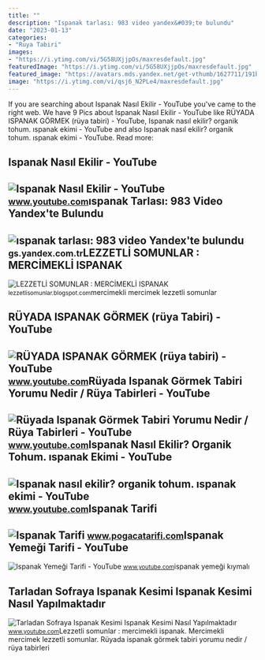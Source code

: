 ```yaml
---
title: ""
description: "Ispanak tarlası: 983 video yandex&#039;te bulundu"
date: "2023-01-13"
categories:
- "Ruya Tabiri"
images:
- "https://i.ytimg.com/vi/5G58UXjjpOs/maxresdefault.jpg"
featuredImage: "https://i.ytimg.com/vi/5G58UXjjpOs/maxresdefault.jpg"
featured_image: "https://avatars.mds.yandex.net/get-vthumb/1627711/191b95506e31ad71e5c2658255b90de3/564x318_1"
image: "https://i.ytimg.com/vi/qsj6_N2PLe4/maxresdefault.jpg"
---
```


If you are searching about Ispanak Nasıl Ekilir - YouTube you've came to the right web. We have 9 Pics about Ispanak Nasıl Ekilir - YouTube like RÜYADA ISPANAK GÖRMEK (rüya tabiri) - YouTube, Ispanak nasıl ekilir? organik tohum. ıspanak ekimi - YouTube and also Ispanak nasıl ekilir? organik tohum. ıspanak ekimi - YouTube. Read more:

Ispanak Nasıl Ekilir - YouTube
------------------------------

 ![Ispanak Nasıl Ekilir - YouTube](https://i.ytimg.com/vi/izZAMGNZwGU/maxresdefault.jpg) <small>www.youtube.com</small>ıspanak Tarlası: 983 Video Yandex'te Bulundu
--------------------------------------------

 ![ıspanak tarlası: 983 video Yandex'te bulundu](https://avatars.mds.yandex.net/get-vthumb/1627711/191b95506e31ad71e5c2658255b90de3/564x318_1) <small>gs.yandex.com.tr</small>LEZZETLİ SOMUNLAR : MERCİMEKLİ ISPANAK
--------------------------------------

 ![LEZZETLİ SOMUNLAR : MERCİMEKLİ ISPANAK](http://3.bp.blogspot.com/-WQ0gNh3mmR4/U8gynjs9-tI/AAAAAAAAGYo/1vLrrJUF6Fo/s1600/mercimekli+3.JPG) <small>lezzetlisomunlar.blogspot.com</small>mercimekli mercimek lezzetli somunlar

RÜYADA ISPANAK GÖRMEK (rüya Tabiri) - YouTube
---------------------------------------------

 ![RÜYADA ISPANAK GÖRMEK (rüya tabiri) - YouTube](https://i.ytimg.com/vi/4DZSjmOSll8/maxresdefault.jpg) <small>www.youtube.com</small>Rüyada Ispanak Görmek Tabiri Yorumu Nedir / Rüya Tabirleri - YouTube
--------------------------------------------------------------------

 ![Rüyada Ispanak Görmek Tabiri Yorumu Nedir / Rüya Tabirleri - YouTube](https://i.ytimg.com/vi/SSPcKgQwhos/maxresdefault.jpg) <small>www.youtube.com</small>Ispanak Nasıl Ekilir? Organik Tohum. ıspanak Ekimi - YouTube
------------------------------------------------------------

 ![Ispanak nasıl ekilir? organik tohum. ıspanak ekimi - YouTube](https://i.ytimg.com/vi/BEoGgWu4mvg/maxresdefault.jpg) <small>www.youtube.com</small>Ispanak Tarifi
--------------

 ![Ispanak Tarifi](https://www.pogacatarifi.com/wp-content/uploads/2022/03/Ispanak-Tarifi.png) <small>www.pogacatarifi.com</small>Ispanak Yemeği Tarifi - YouTube
-------------------------------

 ![Ispanak Yemeği Tarifi - YouTube](https://i.ytimg.com/vi/qsj6_N2PLe4/maxresdefault.jpg) <small>www.youtube.com</small>ispanak yemeği kıymalı

Tarladan Sofraya Ispanak Kesimi Ispanak Kesimi Nasıl Yapılmaktadır
------------------------------------------------------------------

 ![Tarladan Sofraya Ispanak Kesimi Ispanak Kesimi Nasıl Yapılmaktadır](https://i.ytimg.com/vi/5G58UXjjpOs/maxresdefault.jpg) <small>www.youtube.com</small>Lezzetli̇ somunlar : merci̇mekli̇ ispanak. Mercimekli mercimek lezzetli somunlar. Rüyada ispanak görmek tabiri yorumu nedir / rüya tabirleri
